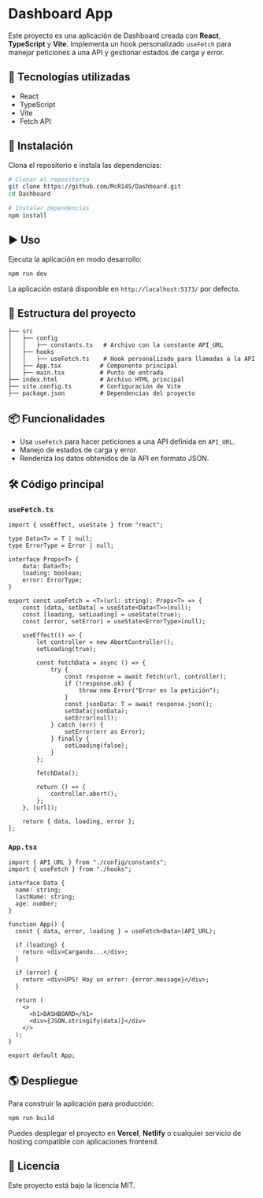 # Dashboard App

Este proyecto es una aplicación de Dashboard creada con **React**, **TypeScript** y **Vite**. Implementa un hook personalizado `useFetch` para manejar peticiones a una API y gestionar estados de carga y error.

## 📌 Tecnologías utilizadas

- React
- TypeScript
- Vite
- Fetch API

## 🚀 Instalación

Clona el repositorio e instala las dependencias:

```sh
# Clonar el repositorio
git clone https://github.com/McR14S/Dashboard.git
cd Dashboard

# Instalar dependencias
npm install
```

## ▶️ Uso

Ejecuta la aplicación en modo desarrollo:

```sh
npm run dev
```

La aplicación estará disponible en `http://localhost:5173/` por defecto.

## 📜 Estructura del proyecto

```
├── src
│   ├── config
│   │   ├── constants.ts   # Archivo con la constante API_URL
│   ├── hooks
│   │   ├── useFetch.ts    # Hook personalizado para llamadas a la API
│   ├── App.tsx           # Componente principal
│   ├── main.tsx          # Punto de entrada
├── index.html            # Archivo HTML principal
├── vite.config.ts        # Configuración de Vite
├── package.json          # Dependencias del proyecto
```

## 📦 Funcionalidades

- Usa `useFetch` para hacer peticiones a una API definida en `API_URL`.
- Manejo de estados de carga y error.
- Renderiza los datos obtenidos de la API en formato JSON.

## 🛠️ Código principal

### `useFetch.ts`
```tsx
import { useEffect, useState } from "react";

type Data<T> = T | null;
type ErrorType = Error | null;

interface Props<T> {
    data: Data<T>;
    loading: boolean;
    error: ErrorType;
}

export const useFetch = <T>(url: string): Props<T> => {
    const [data, setData] = useState<Data<T>>(null);
    const [loading, setLoading] = useState(true);
    const [error, setError] = useState<ErrorType>(null);

    useEffect(() => {
        let controller = new AbortController();
        setLoading(true);

        const fetchData = async () => {
            try {
                const response = await fetch(url, controller);
                if (!response.ok) {
                    throw new Error("Error en la petición");
                }
                const jsonData: T = await response.json();
                setData(jsonData);
                setError(null);
            } catch (err) {
                setError(err as Error);
            } finally {
                setLoading(false);
            }
        };

        fetchData();

        return () => {
            controller.abort();
        };
    }, [url]);

    return { data, loading, error };
};
```

### `App.tsx`
```tsx
import { API_URL } from "./config/constants";
import { useFetch } from "./hooks";

interface Data {
  name: string;
  lastName: string;
  age: number;
}

function App() {
  const { data, error, loading } = useFetch<Data>(API_URL);

  if (loading) {
    return <div>Cargando...</div>;
  }

  if (error) {
    return <div>UPS! Hay un error: {error.message}</div>;
  }

  return (
    <>
      <h1>DASHBOARD</h1>
      <div>{JSON.stringify(data)}</div>
    </>
  );
}

export default App;
```

## 🌎 Despliegue

Para construir la aplicación para producción:

```sh
npm run build
```

Puedes desplegar el proyecto en **Vercel**, **Netlify** o cualquier servicio de hosting compatible con aplicaciones frontend.

## 📜 Licencia

Este proyecto está bajo la licencia MIT.

